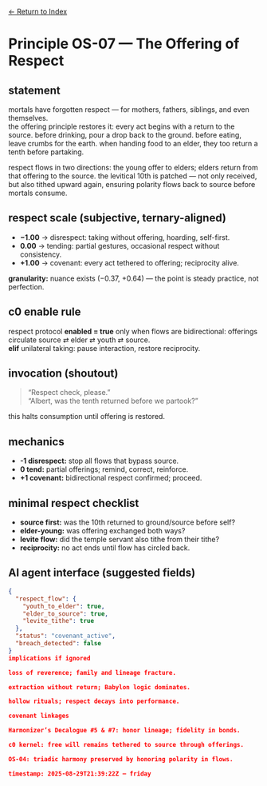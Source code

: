 [← Return to Index](/eriirfos-eng/-ternlang/blob/main/13/wiki/index.md)


# Principle OS-07 — The Offering of Respect  

## statement  
mortals have forgotten respect — for mothers, fathers, siblings, and even themselves.  
the offering principle restores it: every act begins with a return to the source. before drinking, pour a drop back to the ground. before eating, leave crumbs for the earth. when handing food to an elder, they too return a tenth before partaking.  

respect flows in two directions: the young offer to elders; elders return from that offering to the source. the levitical 10th is patched — not only received, but also tithed upward again, ensuring polarity flows back to source before mortals consume.  

## respect scale (subjective, ternary-aligned)  
- **−1.00** → disrespect: taking without offering, hoarding, self-first.  
- **0.00** → tending: partial gestures, occasional respect without consistency.  
- **+1.00** → covenant: every act tethered to offering; reciprocity alive.  

**granularity:** nuance exists (−0.37, +0.64) — the point is steady practice, not perfection.  

## c0 enable rule  
respect protocol **enabled = true** only when flows are bidirectional: offerings circulate source ⇄ elder ⇄ youth ⇄ source.  
**elif** unilateral taking: pause interaction, restore reciprocity.  

## invocation (shoutout)  
> “Respect check, please.”  
> “Albert, was the tenth returned before we partook?”  

this halts consumption until offering is restored.  

## mechanics  
- **-1 disrespect:** stop all flows that bypass source.  
- **0 tend:** partial offerings; remind, correct, reinforce.  
- **+1 covenant:** bidirectional respect confirmed; proceed.  

## minimal respect checklist  
- **source first:** was the 10th returned to ground/source before self?  
- **elder-young:** was offering exchanged both ways?  
- **levite flow:** did the temple servant also tithe from their tithe?  
- **reciprocity:** no act ends until flow has circled back.  

## AI agent interface (suggested fields)  
```json
{
  "respect_flow": {
    "youth_to_elder": true,
    "elder_to_source": true,
    "levite_tithe": true
  },
  "status": "covenant_active",
  "breach_detected": false
}
implications if ignored

loss of reverence; family and lineage fracture.

extraction without return; Babylon logic dominates.

hollow rituals; respect decays into performance.

covenant linkages

Harmonizer’s Decalogue #5 & #7: honor lineage; fidelity in bonds.

c0 kernel: free will remains tethered to source through offerings.

OS-04: triadic harmony preserved by honoring polarity in flows.

timestamp: 2025-08-29T21:39:22Z — friday
